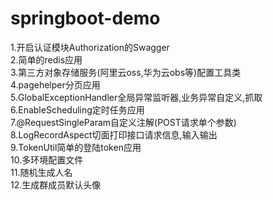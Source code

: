 # springboot-demo

1.开启认证模块Authorization的Swagger<br>
2.简单的redis应用<br>
3.第三方对象存储服务(阿里云oss,华为云obs等)配置工具类<br>
4.pagehelper分页应用<br>
5.GlobalExceptionHandler全局异常监听器,业务异常自定义,抓取<br>
6.EnableScheduling定时任务应用<br>
7.@RequestSingleParam自定义注解(POST请求单个参数)<br>
8.LogRecordAspect切面打印接口请求信息,输入输出<br>
9.TokenUtil简单的登陆token应用<br>
10.多环境配置文件<br>
11.随机生成人名<br>
12.生成群成员默认头像<br>
